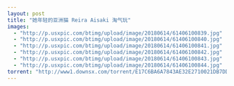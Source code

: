 ```yaml
---
layout: post
title: "她年轻的亚洲猫 Reira Aisaki 淘气玩"
images:
  - "http://p.usxpic.com/btimg/upload/image/20180614/61406100839.jpg"
  - "http://p.usxpic.com/btimg/upload/image/20180614/61406100840.jpg"
  - "http://p.usxpic.com/btimg/upload/image/20180614/61406100841.jpg"
  - "http://p.usxpic.com/btimg/upload/image/20180614/61406100842.jpg"
  - "http://p.usxpic.com/btimg/upload/image/20180614/61406100843.jpg"
  - "http://p.usxpic.com/btimg/upload/image/20180614/61406100844.jpg"
torrent: "http://www1.downsx.com/torrent/E17C6BA6A7843AE32E2710021DB7DDDCBF469B8A"
---
```

